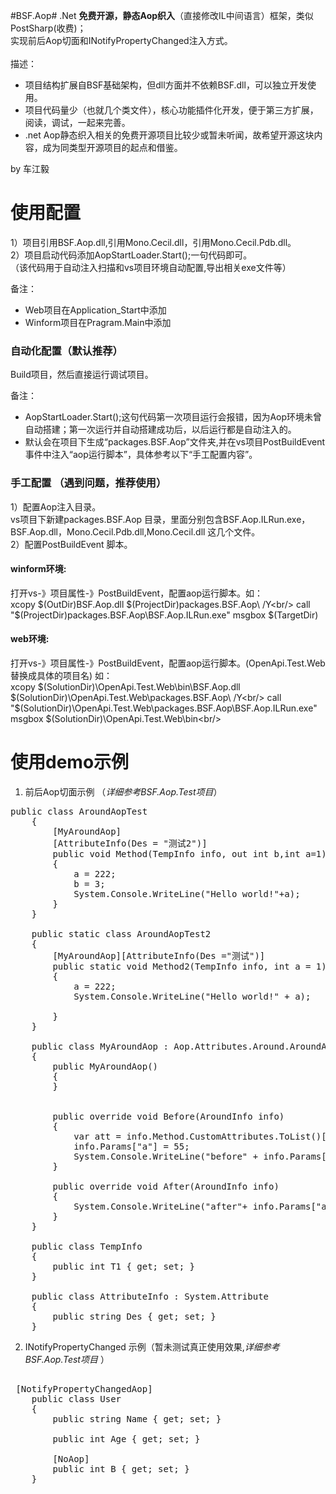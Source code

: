 #BSF.Aop#
.Net **免费开源，静态Aop织入**（直接修改IL中间语言）框架，类似PostSharp(收费)；<br/>实现前后Aop切面和INotifyPropertyChanged注入方式。<br/><br/>
描述：<br/>

- 项目结构扩展自BSF基础架构，但dll方面并不依赖BSF.dll，可以独立开发使用。<br/>
- 项目代码量少（也就几个类文件），核心功能插件化开发，便于第三方扩展，阅读，调试，一起来完善。<br/>
- .net Aop静态织入相关的免费开源项目比较少或暂未听闻，故希望开源这块内容，成为同类型开源项目的起点和借鉴。<br/>

by 车江毅 

# 使用配置 #
1）项目引用BSF.Aop.dll,引用Mono.Cecil.dll，引用Mono.Cecil.Pdb.dll。<br/>
2）项目启动代码添加AopStartLoader.Start();一句代码即可。<br/>
（该代码用于自动注入扫描和vs项目环境自动配置,导出相关exe文件等）<br/>

备注：

- Web项目在Application_Start中添加<br/>
- Winform项目在Pragram.Main中添加<br/>


### 自动化配置（默认推荐） ###
Build项目，然后直接运行调试项目。<br/>

备注：

- AopStartLoader.Start();这句代码第一次项目运行会报错，因为Aop环境未曾自动搭建；第一次运行并自动搭建成功后，以后运行都是自动注入的。<br/>
- 默认会在项目下生成“packages.BSF.Aop”文件夹,并在vs项目PostBuildEvent事件中注入“aop运行脚本”，具体参考以下“手工配置内容”。<br/>

### 手工配置 （遇到问题，推荐使用） ###
1）配置Aop注入目录。<br/>
vs项目下新建packages.BSF.Aop 目录，里面分别包含BSF.Aop.ILRun.exe，BSF.Aop.dll，Mono.Cecil.Pdb.dll,Mono.Cecil.dll 这几个文件。<br/>
2）配置PostBuildEvent 脚本。<br/>

#### winform环境: ####
打开vs-》项目属性-》PostBuildEvent，配置aop运行脚本。如：<br/>
xcopy $(OutDir)BSF.Aop.dll $(ProjectDir)packages.BSF.Aop\ /Y<br/>
call "$(ProjectDir)packages.BSF.Aop\BSF.Aop.ILRun.exe" msgbox $(TargetDir)<br/>


#### web环境: ####
打开vs-》项目属性-》PostBuildEvent，配置aop运行脚本。(OpenApi.Test.Web替换成具体的项目名) 如：<br/>
xcopy $(SolutionDir)\OpenApi.Test.Web\bin\BSF.Aop.dll $(SolutionDir)\OpenApi.Test.Web\packages.BSF.Aop\ /Y<br/>
call "$(SolutionDir)\OpenApi.Test.Web\packages.BSF.Aop\BSF.Aop.ILRun.exe" msgbox $(SolutionDir)\OpenApi.Test.Web\bin\<br/>


# 使用demo示例 #
1) 前后Aop切面示例 （*详细参考BSF.Aop.Test项目*）
<pre class="brush:c#;toolbar: true; auto-links: false;">
public class AroundAopTest
    {
        [MyAroundAop]
        [AttributeInfo(Des = "测试2")]
        public void Method(TempInfo info, out int b,int a=1)
        {
            a = 222;
            b = 3;
            System.Console.WriteLine("Hello world!"+a);
        }
    }

    public static class AroundAopTest2
    {
        [MyAroundAop][AttributeInfo(Des ="测试")]
        public static void Method2(TempInfo info, int a = 1)
        {
            a = 222;
            System.Console.WriteLine("Hello world!" + a);

        }
    }

    public class MyAroundAop : Aop.Attributes.Around.AroundAopAttribute
    {
        public MyAroundAop()
        {
        }


        public override void Before(AroundInfo info)
        {
            var att = info.Method.CustomAttributes.ToList()[0];
            info.Params["a"] = 55;
            System.Console.WriteLine("before" + info.Params["a"]);
        }

        public override void After(AroundInfo info)
        {
            System.Console.WriteLine("after"+ info.Params["a"]);
        }
    }

    public class TempInfo
    {
        public int T1 { get; set; }
    }

    public class AttributeInfo : System.Attribute
    {
        public string Des { get; set; }
    }
</pre> 

2) INotifyPropertyChanged 示例（暂未测试真正使用效果,*详细参考BSF.Aop.Test项目* ）
<pre class="brush:c#;toolbar: true; auto-links: false;">

 [NotifyPropertyChangedAop]
    public class User
    {
        public string Name { get; set; }

        public int Age { get; set; }

        [NoAop]
        public int B { get; set; }
    }
</pre> 
